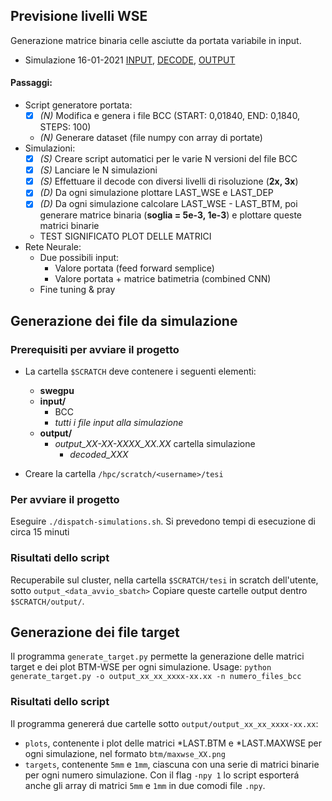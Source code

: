 ## Previsione livelli WSE
Generazione matrice binaria celle asciutte da portata variabile in input.
- Simulazione 16-01-2021 [INPUT](https://github.com/halixness/swe-nn-tesi/tree/main/00-task/input), [DECODE](https://drive.google.com/file/d/1RSLllav9MpYREqR1eEFX1UHm2I5UWh6_/view?usp=sharing), [OUTPUT](https://github.com/halixness/swe-nn-tesi/tree/main/00-task/output/output_16-01-2021_09.35)

#### Passaggi:
- Script generatore portata:
  - [X] *(N)* Modifica e genera i file BCC (START: 0,01840, END: 0,1840, STEPS: 100)
  - *(N)* Generare dataset (file numpy con array di portate)
- Simulazioni:
  - [X] *(S)* Creare script automatici per le varie N versioni del file BCC
  - [X] *(S)* Lanciare le N simulazioni
  - [X] *(S)* Effettuare il decode con diversi livelli di risoluzione (**2x, 3x**)
  - [X] *(D)* Da ogni simulazione plottare LAST_WSE e LAST_DEP
  - [X] *(D)* Da ogni simulazione calcolare LAST_WSE - LAST_BTM, poi generare matrice binaria (**soglia = 5e-3, 1e-3**) e plottare queste matrici binarie
  - TEST SIGNIFICATO PLOT DELLE MATRICI
- Rete Neurale:
  - Due possibili input:
    - Valore portata (feed forward semplice)
    - Valore portata + matrice batimetria (combined CNN)
  - Fine tuning & pray

## Generazione dei file da simulazione

### Prerequisiti per avviare il progetto
- La cartella `$SCRATCH` deve contenere i seguenti elementi:
  - **swegpu**
  - **input/** 
    - BCC
    - *tutti i file input alla simulazione*
  - **output/** 
    - *output_XX-XX-XXXX_XX.XX* cartella simulazione
      - *decoded_XXX*
    
- Creare la cartella `/hpc/scratch/<username>/tesi`

### Per avviare il progetto
Eseguire `./dispatch-simulations.sh`.
Si prevedono tempi di esecuzione di circa 15 minuti

### Risultati dello script
Recuperabile sul cluster, nella cartella `$SCRATCH/tesi` in scratch dell'utente, sotto `output_<data_avvio_sbatch>`
Copiare queste cartelle output dentro `$SCRATCH/output/`.

## Generazione dei file target

Il programma `generate_target.py` permette la generazione delle matrici target e dei plot BTM-WSE per ogni simulazione.
Usage: `python generate_target.py -o output_xx_xx_xxxx-xx.xx -n numero_files_bcc`

### Risultati dello script
Il programma genererá due cartelle sotto `output/output_xx_xx_xxxx-xx.xx`:
- `plots`, contenente i plot delle matrici \*LAST.BTM e \*LAST.MAXWSE per ogni simulazione, nel formato `btm/maxwse_XX.png`
- `targets`, contenente `5mm` e `1mm`, ciascuna con una serie di matrici binarie per ogni numero simulazione. Con il flag `-npy 1` lo script esporterá anche gli array di matrici `5mm` e `1mm` in due comodi file `.npy`.
